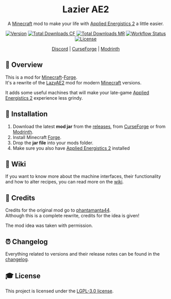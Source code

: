<div align="center">
<h1>Lazier AE2</h1>

A [Minecraft] mod to make your life with [Applied Energistics 2][ae2] a little easier.

[![Version][version_badge]][version_link]
[![Total Downloads CF][total_downloads_cf_badge]][curseforge]
[![Total Downloads MR][total_downloads_mr_badge]][modrinth]
[![Workflow Status][workflow_status_badge]][workflow_status_link]
[![License][license_badge]][license]

[Discord] | [CurseForge] | [Modrinth]

</div>

## **📑 Overview**
This is a mod for [Minecraft]-[Forge].<br>
It's a rewrite of the [LazyAE2] mod for modern [Minecraft] versions.

It adds some useful machines that will make your late-game [Applied Energistics 2][ae2] experience less grindy.


## **🔧 Installation**
1. Download the latest **mod jar** from the [releases], from [CurseForge] or from [Modrinth].
2. Install Minecraft [Forge].
3. Drop the **jar file** into your mods folder.
4. Make sure you also have [Applied Energistics 2][ae2] installed


## **📖 Wiki**
If you want to know more about the machine interfaces, their functionality and how to alter
recipes, you can read more on the [wiki].


## **💚 Credits**
Credits for the original mod go to [phantamanta44][author].<br>
Although this is a complete rewrite, credits for the idea is given!

The mod idea was taken with permission.


## **⏰ Changelog**
Everything related to versions and their release notes can be found in the [changelog].


## **🎓 License**
This project is licensed under the [LGPL-3.0 license][license].


<!-- Badges -->
[version_badge]: https://img.shields.io/github/v/release/AlmostReliable/lazierae2-forge?include_prereleases&style=flat-square
[version_link]: https://github.com/AlmostReliable/lazierae2-forge/releases/latest
[total_downloads_cf_badge]: http://cf.way2muchnoise.eu/full_489843.svg?badge_style=flat
[total_downloads_mr_badge]: https://img.shields.io/badge/dynamic/json?style=flat-square&color=5da545&label=modrinth&query=downloads&url=https://api.modrinth.com/api/v1/mod/7mmL0PW9
[workflow_status_badge]: https://img.shields.io/github/workflow/status/AlmostReliable/lazierae2-forge/Build?style=flat-square
[workflow_status_link]: https://github.com/AlmostReliable/lazierae2-forge/actions
[license_badge]: https://img.shields.io/github/license/AlmostReliable/lazierae2-forge?style=flat-square

<!-- Links -->
[minecraft]: https://www.minecraft.net/
[ae2]: https://www.curseforge.com/minecraft/mc-mods/applied-energistics-2
[discord]: https://discord.com/invite/ThFnwZCyYY
[curseforge]: https://www.curseforge.com/minecraft/mc-mods/lazierae2
[modrinth]: https://modrinth.com/mod/lazierae2
[forge]: http://files.minecraftforge.net/
[lazyae2]: https://www.curseforge.com/minecraft/mc-mods/lazy-ae2
[releases]: https://github.com/AlmostReliable/lazierae2-forge/releases
[wiki]: https://github.com/AlmostReliable/lazierae2-forge/wiki
[author]: https://github.com/phantamanta44
[changelog]: CHANGELOG.md
[license]: LICENSE
